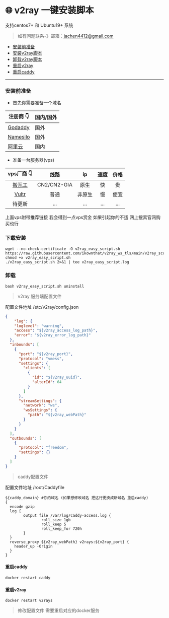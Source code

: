 # :globe_with_meridians: v2ray 一键安装脚本
  支持centos7+ 和 Ubuntu19+ 系统
  > 如有问题联系-》邮箱：jachen4412@gmail.com
 - [安装前准备](#安装前准备)
 - [安装v2ray脚本](#下载安装)
 - [卸载v2ray脚本](#卸载)
 - [重启v2ray](#重启v2ray)
 - [重启caddy](#重启caddy)
---
### 安装前准备
- 首先你需要准备一个域名

| 注册商 :point_down: | 国内/国外|
| ------------- | ------------- |
| [Godaddy](https://sg.godaddy.com/) | 国外  |
| [Namesilo](https://www.namesilo.com/register.php)  | 国外  |   
| [阿里云](https://wanwang.aliyun.com/)  | 国内  |  
 
- 准备一台服务器(vps)

| vps厂商 :point_down: | 线路 | ip | 速度 | 价格 |
| :---: | :---: | :---: | :----: |  :---------: |
| [搬瓦工](https://bandwagonhost.com/aff.php?aff=62987) | CN2/CN2-GIA | 原生 | 快 |贵|
| [Vultr](https://www.vultr.com/?ref=8859179)  | 普通  | 非原生  | 慢 | 便宜 |
|待更新| ...| ...|...|...|  

上面vps附带推荐链接 我会得到一点vps赏金 如果引起你的不适 网上搜索官网购买也行
###  下载安装
 ``` shell script
wget --no-check-certificate -O v2ray_easy_script.sh https://raw.githubusercontent.com/ikownthat/v2ray_ws_tls/main/v2ray_script/v2ray_easy_script.sh
chmod +x v2ray_easy_script.sh
./v2ray_easy_script.sh 2>&1 | tee v2ray_easy_script.log
 ```
### 卸载
 ``` shell script
bash v2ray_easy_script.sh uninstall
```
> v2ray 服务端配置文件

 配置文件地址 /etc/v2ray/config.json
``` json
{
    "log": {
    "loglevel": "warning",
    "access": "${v2ray_access_log_path}",
    "error": "${v2ray_error_log_path}"
  },
  "inbounds": [
    {
      "port": "${v2ray_port}",
      "protocol": "vmess",
      "settings": {
        "clients": [
          {
            "id": "${v2ray_uuid}",
            "alterId": 64
          }
        ]
      },
      "streamSettings": {
        "network": "ws",
        "wsSettings": {
          "path": "${v2ray_webPath}"
        }
      }
    }
  ],
  "outbounds": [
    {
      "protocol": "freedom",
      "settings": {}
    }
  ]
}
```
>caddy配置文件

配置文件地址 /root/Caddyfile
``` text
${caddy_domain} #你的域名 (如果想修改域名 把这行更换成新域名 重启caddy)
{
  encode gzip
  log {
        output file /var/log/caddy-access.log {
                roll_size 1gb
                roll_keep 5
                roll_keep_for 720h
        }
  }
  reverse_proxy ${v2ray_webPath} v2rays:${v2ray_port} {
    header_up -Origin
  }
}
```
#### 重启caddy
``` shell script
docker restart caddy
```
#### 重启v2ray
``` shell script
docker restart v2rays
```
>修改配置文件 需要重启对应的docker服务

